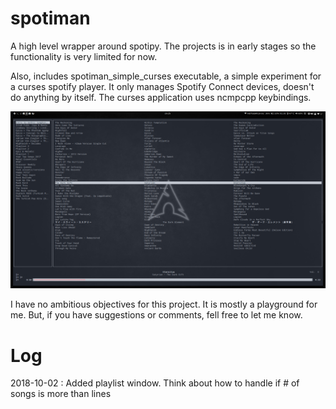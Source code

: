 # spotiman

A high level wrapper around spotipy. The projects is in early stages so the functionality is very limited for now.

Also, includes spotiman_simple_curses executable, a simple experiment for a curses spotify player. It only manages Spotify Connect devices, doesn't do anything by itself. The curses application uses ncmpcpp keybindings.

![Screenshot](https://github.com/pssncp142/spotiman/blob/master/screenshot.png)

I have no ambitious objectives for this project. It is mostly a playground for me. But, if you have suggestions or comments, fell free to let me know. 

# Log

2018-10-02 : Added playlist window. 
			 Think about how to handle if # of songs is more than lines

